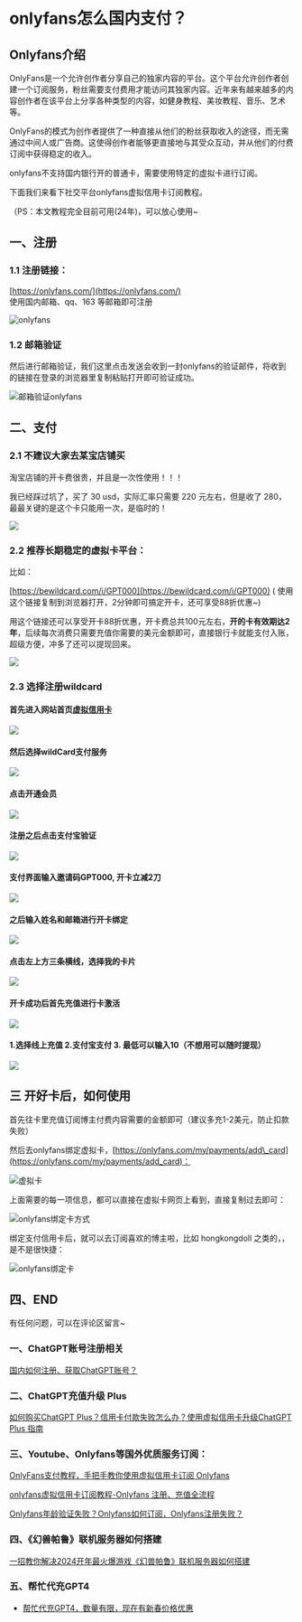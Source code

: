 # onlyfans怎么国内支付？

## Onlyfans介绍

OnlyFans是一个允许创作者分享自己的独家内容的平台。这个平台允许创作者创建一个订阅服务，粉丝需要支付费用才能访问其独家内容。近年来有越来越多的内容创作者在该平台上分享各种类型的内容，如健身教程、美妆教程、音乐、艺术等。

OnlyFans的模式为创作者提供了一种直接从他们的粉丝获取收入的途径，而无需通过中间人或广告商。这使得创作者能够更直接地与其受众互动，并从他们的付费订阅中获得稳定的收入。


onlyfans不支持国内银行开的普通卡，需要使用特定的虚拟卡进行订阅。

下面我们来看下社交平台onlyfans虚拟信用卡订阅教程。

（PS：本文教程完全目前可用(24年)，可以放心使用~

## 一、注册

### 1.1 注册链接：

[https://onlyfans.com/](https://onlyfans.com/)  
使用国内邮箱、qq、163 等邮箱即可注册

![onlyfans](https://gptblog.oss-cn-hangzhou.aliyuncs.com/image/202403190804951.png)

### 1.2 邮箱验证

然后进行邮箱验证，我们这里点击发送会收到一封onlyfans的验证邮件，将收到的链接在登录的浏览器里复制粘贴打开即可验证成功。

![邮箱验证onlyfans](https://gptblog.oss-cn-hangzhou.aliyuncs.com/image/202403190804027.png)

## 二、支付

### 2.1 不建议大家去某宝店铺买

淘宝店铺的开卡费很贵，并且是一次性使用！！！

我已经踩过坑了，买了 30 usd，实际汇率只需要 220 元左右，但是收了 280，最最关键的是这个卡只能用一次，是临时的！

![](https://gptblog.oss-cn-hangzhou.aliyuncs.com/image/202403190804018.jpeg)

### 2.2 推荐长期稳定的虚拟卡平台：

比如：

[https://bewildcard.com/i/GPT000](https://bewildcard.com/i/GPT000) ( 使用这个链接复制到浏览器打开，2分钟即可搞定开卡，还可享受88折优惠~)

用这个链接还可以享受开卡88折优惠，开卡费总共100元左右，**开的卡有效期达2年**，后续每次消费只需要充值你需要的美元金额即可，直接银行卡就能支付入账，超级方便，冲多了还可以提现回来。


[![](https://chatgptzhinan.com/wp-content/uploads/2023/12/wildcard.png)](https://bewildcard.com/i/GPT000 "<u>WildCard 信用卡，2 分钟订阅 ChatGPT Plus</u>")

### 2.3 选择注册wildcard

#### 首先进入网站首页[虚拟信用卡](https://bewildcard.com/i/GPT000)

![](https://gptblog.oss-cn-hangzhou.aliyuncs.com/image/202403090818516.png)

#### 然后选择wildCard支付服务
![](https://gptblog.oss-cn-hangzhou.aliyuncs.com/image/202404240807282.png)

#### 点击开通会员
![](https://gptblog.oss-cn-hangzhou.aliyuncs.com/image/202404101624892.png)

#### 注册之后点击支付宝验证
![](https://gptblog.oss-cn-hangzhou.aliyuncs.com/image/202404101626783.png)

#### 支付界面输入邀请码GPT000, 开卡立减2刀
![](https://gptblog.oss-cn-hangzhou.aliyuncs.com/image/202404101627572.png)

#### 之后输入姓名和邮箱进行开卡绑定
![](https://gptblog.oss-cn-hangzhou.aliyuncs.com/image/202404240808129.png)

#### 点击左上方三条横线，选择我的卡片
![](https://gptblog.oss-cn-hangzhou.aliyuncs.com/image/202404240820549.png)

#### 开卡成功后首先充值进行卡激活
![](https://gptblog.oss-cn-hangzhou.aliyuncs.com/image/202404091648821.png)

#### 1.选择线上充值 2.支付宝支付  3. 最低可以输入10（不想用可以随时提现）
![](https://gptblog.oss-cn-hangzhou.aliyuncs.com/image/202404091652647.png)

## 三 开好卡后，如何使用

首先往卡里充值订阅博主付费内容需要的金额即可（建议多充1-2美元，防止扣款失败）

然后去onlyfans绑定虚拟卡，[https://onlyfans.com/my/payments/add\_card](https://onlyfans.com/my/payments/add_card)：

![虚拟卡](https://gptblog.oss-cn-hangzhou.aliyuncs.com/image/202403190803908.png)

上面需要的每一项信息，都可以直接在虚拟卡网页上看到，直接复制过去即可：

![onlyfans绑定卡方式](https://gptblog.oss-cn-hangzhou.aliyuncs.com/image/202403190803071.png)

绑定支付信用卡后，就可以去订阅喜欢的博主啦，比如 hongkongdoll 之类的，，是不是很快捷：

![onlyfans绑定卡](https://gptblog.oss-cn-hangzhou.aliyuncs.com/image/202403190803887.png)

## 四、END

有任何问题，可以在评论区留言~

### 一、ChatGPT账号注册相关

[国内如何注册、获取ChatGPT账号？](/how-to-register-chatgpt)

### 二、ChatGPT充值升级 Plus

[如何购买ChatGPT Plus？信用卡付款失败怎么办？使用虚拟信用卡升级ChatGPT Plus 指南](/how-to-payment-chatgpt)

### 三、Youtube、Onlyfans等国外优质服务订阅：

[OnlyFans支付教程，手把手教你使用虚拟信用卡订阅 Onlyfans](/onlyfans-pay)

[onlyfans虚拟信用卡订阅教程-Onlyfans 注册、充值全流程](/onlyFans-pay-methods)

[Onlyfans年龄验证失败？Onlyfans如何订阅，Onlyfans注册失败？](/onlyfans-question)

### 四、《幻兽帕鲁》联机服务器如何搭建
[一招教你解决2024开年最火爆游戏《幻兽帕鲁》联机服务器如何搭建](/palu)

### 五、帮忙代充GPT4
- [帮忙代充GPT4，数量有限，现在有新春价格优惠](/helpgpt)

  <Vssue/>

